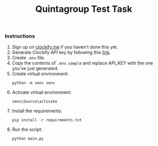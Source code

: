 <br/>
<div align="center" style="margin: 5px;">
<h1>Quintagroup Test Task</h1>
<br />
</div>

### Instructions

1. Sign up on [clockify.me]('https://app.clockify.me/') if you haven't done this yet.
2. Generate Clockify API key by following this [link]('https://app.clockify.me/user/preferences#advanced').
3. Create ```.env``` file. 
4. Copy the contents of ```.env.sample``` and replace API_KEY with the one you've just generated.
5. Create virtual environment: 
   ```shell
   python -m venv venv
   ```
6. Activate virtual environment: 
   ```shell 
   venv\Source\activate
   ```
7. Install the requirements: 
   ```shell
   pip install -r requirements.txt
   ```
8. Run the script:
   ```shell
   python main.py
   ```
